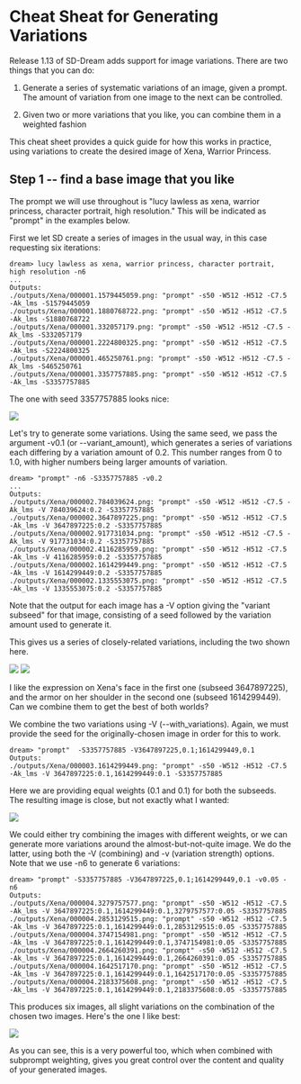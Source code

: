 # Cheat Sheat for Generating Variations

Release 1.13 of SD-Dream adds support for image variations. There are two things that you can do:

1. Generate a series of systematic variations of an image, given a
prompt. The amount of variation from one image to the next can be
controlled.

2. Given two or more variations that you like, you can combine them in
a weighted fashion

This cheat sheet provides a quick guide for how this works in
practice, using variations to create the desired image of Xena,
Warrior Princess.

## Step 1 -- find a base image that you like

The prompt we will use throughout is "lucy lawless as xena, warrior
princess, character portrait, high resolution." This will be indicated
as "prompt" in the examples below.

First we let SD create a series of images in the usual way, in this case
requesting six iterations:

~~~
dream> lucy lawless as xena, warrior princess, character portrait, high resolution -n6
...
Outputs:
./outputs/Xena/000001.1579445059.png: "prompt" -s50 -W512 -H512 -C7.5 -Ak_lms -S1579445059
./outputs/Xena/000001.1880768722.png: "prompt" -s50 -W512 -H512 -C7.5 -Ak_lms -S1880768722
./outputs/Xena/000001.332057179.png: "prompt" -s50 -W512 -H512 -C7.5 -Ak_lms -S332057179
./outputs/Xena/000001.2224800325.png: "prompt" -s50 -W512 -H512 -C7.5 -Ak_lms -S2224800325
./outputs/Xena/000001.465250761.png: "prompt" -s50 -W512 -H512 -C7.5 -Ak_lms -S465250761
./outputs/Xena/000001.3357757885.png: "prompt" -s50 -W512 -H512 -C7.5 -Ak_lms -S3357757885
~~~

The one with seed 3357757885 looks nice:

<img src="static/variation_walkthru/000001.3357757885.png"/>

Let's try to generate some variations. Using the same seed, we pass
the argument -v0.1 (or --variant_amount), which generates a series of
variations each differing by a variation amount of 0.2. This number
ranges from 0 to 1.0, with higher numbers being larger amounts of
variation.

~~~
dream> "prompt" -n6 -S3357757885 -v0.2
...
Outputs:
./outputs/Xena/000002.784039624.png: "prompt" -s50 -W512 -H512 -C7.5 -Ak_lms -V 784039624:0.2 -S3357757885
./outputs/Xena/000002.3647897225.png: "prompt" -s50 -W512 -H512 -C7.5 -Ak_lms -V 3647897225:0.2 -S3357757885
./outputs/Xena/000002.917731034.png: "prompt" -s50 -W512 -H512 -C7.5 -Ak_lms -V 917731034:0.2 -S3357757885
./outputs/Xena/000002.4116285959.png: "prompt" -s50 -W512 -H512 -C7.5 -Ak_lms -V 4116285959:0.2 -S3357757885
./outputs/Xena/000002.1614299449.png: "prompt" -s50 -W512 -H512 -C7.5 -Ak_lms -V 1614299449:0.2 -S3357757885
./outputs/Xena/000002.1335553075.png: "prompt" -s50 -W512 -H512 -C7.5 -Ak_lms -V 1335553075:0.2 -S3357757885
~~~

Note that the output for each image has a -V option giving the
"variant subseed" for that image, consisting of a seed followed by the
variation amount used to generate it.

This gives us a series of closely-related variations, including the
two shown here.

<img src="static/variation_walkthru/000002.3647897225.png">
<img src="static/variation_walkthru/000002.1614299449.png">


I like the expression on Xena's face in the first one (subseed
3647897225), and the armor on her shoulder in the second one (subseed
1614299449). Can we combine them to get the best of both worlds?

We combine the two variations using -V (--with_variations). Again, we
must provide the seed for the originally-chosen image in order for
this to work.

~~~
dream> "prompt"  -S3357757885 -V3647897225,0.1;1614299449,0.1
Outputs:
./outputs/Xena/000003.1614299449.png: "prompt" -s50 -W512 -H512 -C7.5 -Ak_lms -V 3647897225:0.1,1614299449:0.1 -S3357757885
~~~

Here we are providing equal weights (0.1 and 0.1) for both the
subseeds. The resulting image is close, but not exactly what I
wanted:

<img src="static/variation_walkthru/000003.1614299449.png">

We could either try combining the images with different weights, or we
can generate more variations around the almost-but-not-quite image. We
do the latter, using both the -V (combining) and -v (variation
strength) options. Note that we use -n6 to generate 6 variations:

~~~~
dream> "prompt" -S3357757885 -V3647897225,0.1;1614299449,0.1 -v0.05 -n6
Outputs:
./outputs/Xena/000004.3279757577.png: "prompt" -s50 -W512 -H512 -C7.5 -Ak_lms -V 3647897225:0.1,1614299449:0.1,3279757577:0.05 -S3357757885
./outputs/Xena/000004.2853129515.png: "prompt" -s50 -W512 -H512 -C7.5 -Ak_lms -V 3647897225:0.1,1614299449:0.1,2853129515:0.05 -S3357757885
./outputs/Xena/000004.3747154981.png: "prompt" -s50 -W512 -H512 -C7.5 -Ak_lms -V 3647897225:0.1,1614299449:0.1,3747154981:0.05 -S3357757885
./outputs/Xena/000004.2664260391.png: "prompt" -s50 -W512 -H512 -C7.5 -Ak_lms -V 3647897225:0.1,1614299449:0.1,2664260391:0.05 -S3357757885
./outputs/Xena/000004.1642517170.png: "prompt" -s50 -W512 -H512 -C7.5 -Ak_lms -V 3647897225:0.1,1614299449:0.1,1642517170:0.05 -S3357757885
./outputs/Xena/000004.2183375608.png: "prompt" -s50 -W512 -H512 -C7.5 -Ak_lms -V 3647897225:0.1,1614299449:0.1,2183375608:0.05 -S3357757885
~~~~

This produces six images, all slight variations on the combination of
the chosen two images. Here's the one I like best:

<img src="static/variation_walkthru/000004.3747154981.png">

As you can see, this is a very powerful too, which when combined with
subprompt weighting, gives you great control over the content and
quality of your generated images.
